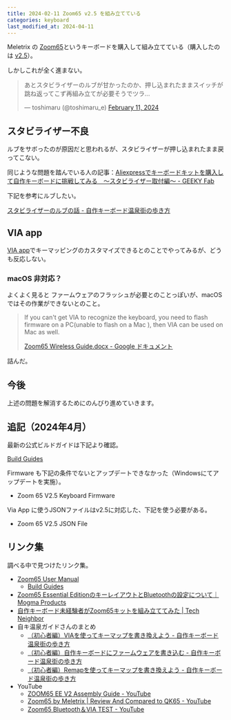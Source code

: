 ```yaml
---
title: 2024-02-11 Zoom65 v2.5 を組み立てている
categories: keyboard
last_modified_at: 2024-04-11
---
```


Meletrix の [Zoom65](https://zoom65.com/)というキーボードを購入して組み立てている（購入したのは [v2.5](https://meletrix.com/collections/zoom65-v2-5)）。

しかしこれが全く進まない。

<blockquote class="twitter-tweet"><p lang="ja" dir="ltr">あとスタビライザーのルブが甘かったのか、押し込まれたままスイッチが跳ね返ってこず再組み立てが必要そうでツラ...</p>&mdash; toshimaru (@toshimaru_e) <a href="https://twitter.com/toshimaru_e/status/1756579803338268934?ref_src=twsrc%5Etfw">February 11, 2024</a></blockquote> <script async src="https://platform.twitter.com/widgets.js" charset="utf-8"></script>

## スタビライザー不良

ルブをサボったのが原因だと思われるが、スタビライザーが押し込まれたまま戻ってこない。

同じような問題を踏んでいる人の記事：[Aliexpressでキーボードキットを購入して自作キーボードに挑戦してみる　～スタビライザー取付編～ - GEEKY Fab](https://geekyfab.com/entry/2020/11/29/084339)

下記を参考にルブしたい。

[スタビライザーのルブの話 - 自作キーボード温泉街の歩き方](https://salicylic-acid3.hatenablog.com/entry/stabilizer-lubrication)

## VIA app

[VIA app](https://usevia.app/)でキーマッピングのカスタマイズできるとのことでやってみるが、どうも反応しない。

### macOS 非対応？

よくよく見ると ファームウェアのフラッシュが必要とのことっぽいが、macOS ではその作業ができないとのこと。

> If you can't get VIA to recognize the keyboard, you need to flash firmware on a PC(unable to flash on a Mac ), then VIA can be used on Mac as well.
>
> [Zoom65 Wireless Guide.docx - Google ドキュメント](https://docs.google.com/document/d/1FiWiAnXCSsFjtqqpReWLJHxV8eZ7lqBj/edit)

詰んだ。

## 今後

上述の問題を解消するためにのんびり進めていきます。

## 追記（2024年4月）

最新の公式ビルドガイドは下記より確認。

[Build Guides](https://wuque-studio.notion.site/1dae140742f74f7daf4c34c572c67c81?v=0689d1507bb24d94bdacce8c75fdddfc)

Firmware も下記の条件でないとアップデートできなかった（Windowsにてアップデートを実施）。

- Zoom 65 V2.5 Keyboard Firmware

Via App に使うJSONファイルはv2.5に対応した、下記を使う必要がある。

- Zoom 65 V2.5 JSON File

## リンク集

調べる中で見つけたリンク集。

- [Zoom65 User Manual](https://meletrix.com/pages/zoom65-user-manual)
    - [Build Guides](https://wuque-studio.notion.site/1dae140742f74f7daf4c34c572c67c81?v=0689d1507bb24d94bdacce8c75fdddfc)
- [Zoom65 Essential EditionのキーレイアウトとBluetoothの設定について｜Mogma Products](https://note.com/mogma_products/n/nefd5d3487116)
- [自作キーボード未経験者がZoom65キットを組み立ててみた \| Tech Neighbor](https://techneighbor.blog/keyboard/zoom65-challenge/)
- 自キ温泉ガイドさんのまとめ
    - [（初心者編）VIAを使ってキーマップを書き換えよう - 自作キーボード温泉街の歩き方](https://salicylic-acid3.hatenablog.com/entry/via-manual)
    - [（初心者編）自作キーボードにファームウェアを書き込む - 自作キーボード温泉街の歩き方](https://salicylic-acid3.hatenablog.com/entry/qmk-toolbox)
    - [（初心者編）Remapを使ってキーマップを書き換えよう - 自作キーボード温泉街の歩き方](https://salicylic-acid3.hatenablog.com/entry/remap-manual)
- YouTube
    - [ZOOM65 EE V2 Assembly Guide - YouTube](https://www.youtube.com/watch?v=UuWOdviKDOI&t=272s)
    - [Zoom65 by Meletrix \| Review And Compared to QK65 - YouTube](https://www.youtube.com/watch?v=7BoYHuPwFdQ)
    - [Zoom65 Bluetooth＆VIA TEST - YouTube](https://www.youtube.com/watch?v=uHW4yYnzp7s)
